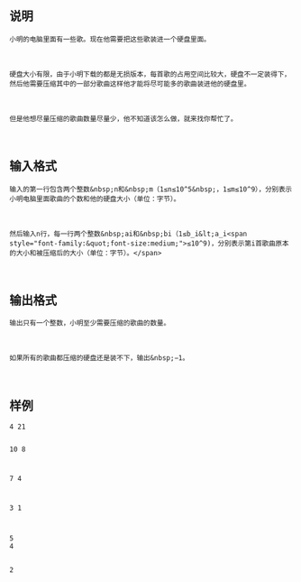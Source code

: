 <h2>说明</h2>

<p style="text-indent:2em;font-family:&quot;font-size:medium;">
	小明的电脑里面有一些歌。现在他需要把这些歌装进一个硬盘里面。
<br />
<p style="text-indent:2em;font-family:&quot;font-size:medium;">
	硬盘大小有限，由于小明下载的都是无损版本，每首歌的占用空间比较大，硬盘不一定装得下，然后他需要压缩其中的一部分歌曲这样他才能将尽可能多的歌曲装进他的硬盘里。
<br />
<p style="text-indent:2em;font-family:&quot;font-size:medium;">
	但是他想尽量压缩的歌曲数量尽量少，他不知道该怎么做，就来找你帮忙了。
<br />
<h2>输入格式</h2>

<p style="text-indent:2em;font-family:&quot;font-size:medium;">
	输入的第一行包含两个整数&nbsp;n和&nbsp;m（1≤n≤10^5&nbsp;，1≤m≤10^9），分别表示小明电脑里面歌曲的个数和他的硬盘大小（单位：字节）。
<br />
<p style="text-indent:2em;font-family:&quot;font-size:medium;">
	然后输入n行，每一行两个整数&nbsp;ai和&nbsp;bi（1≤b_i&lt;a_i<span style="font-family:&quot;font-size:medium;">≤10^9)，分别表示第i首歌曲原本的大小和被压缩后的大小（单位：字节）。</span>
<br />
<h2>输出格式</h2>

<p style="text-indent:2em;font-family:&quot;font-size:medium;">
	输出只有一个整数，小明至少需要压缩的歌曲的数量。
<br />
<p style="text-indent:2em;font-family:&quot;font-size:medium;">
	如果所有的歌曲都压缩的硬盘还是装不下，输出&nbsp;−1。
<br />
<h2>样例</h2>
<pre><code class="language-input1">4 21
10 8
7 4
3 1
5 4</code></pre><pre><code class="language-output1">2</code></pre>
